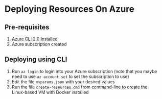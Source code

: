 # Deploying Resources On Azure

## Pre-requisites
1. [Azure CLI 2.0 Installed](https://docs.microsoft.com/en-us/cli/azure/install-azure-cli)
2. Azure subscription created

## Deploying using CLI

1. Run `az login` to login into your Azure subscription (note that you maybe need to use `az account set` to set the subscription to use)
2. Edit the file `mvparams.json` with your desired values
3. Run the file `create-resources.cmd` from command-line to create the Linux-based VM with Docker installed





